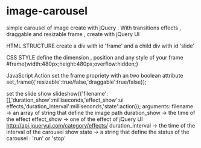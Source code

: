 # image-carousel
simple carousel of image create with jQuery . With transitions effects , draggable and resizable frame , create with jQuery UI

HTML STRUCTURE
create a div with id 'frame' and a child div with id 'slide'
<div id="frame"><div id="slide"></div></div>

CSS STYLE
define the dimension , position and any style of your frame
#frame{width:480px;height:480px;overflow:hidden;}

JavaScript Action
set the frame propriety with an two boolean attribute 
set_frame({'resizable':true/false,'draggable':true/false});

set the slide show 
slideshow({'filename':[],'duration_show':milliseconds,'effect_show':ui effects,'duration_interval':milliseconds,'state':action}); 
arguments:
filename -> an array of string that define the image path
duration_show -> the time of the effect
effect_show -> one of the effect of jQuery UI http://api.jqueryui.com/category/effects/
duration_interval -> the time of the interval of the carousel show
state -> a string that define the status of the carousel : 'run' or 'stop'
